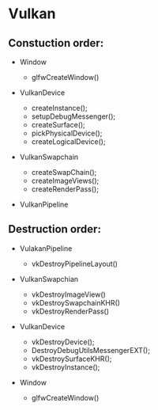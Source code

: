 # Vulkan

 ##  Constuction order:


- Window
  - glfwCreateWindow()

- VulkanDevice
  - createInstance();
  - setupDebugMessenger();
  - createSurface();
  - pickPhysicalDevice();
  - createLogicalDevice();

- VulkanSwapchain
  - createSwapChain();
  - createImageViews();
  - createRenderPass();

- VulkanPipeline

 ## Destruction order:

- VulakanPipeline
  - vkDestroyPipelineLayout()

- VulkanSwapchian
  - vkDestroyImageView()
  - vkDestroySwapchainKHR()
  - vkDestroyRenderPass()

- VulkanDevice       
  - vkDestroyDevice();
  - DestroyDebugUtilsMessengerEXT();
  - vkDestroySurfaceKHR();
  - vkDestroyInstance();

- Window
  - glfwCreateWindow()



